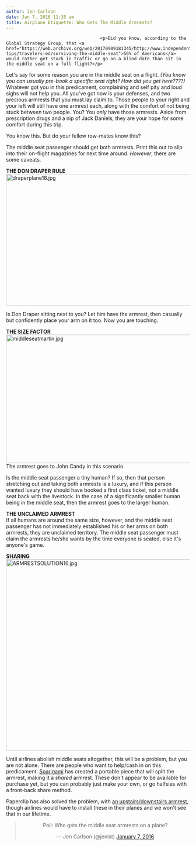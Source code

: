 ```yaml
---
author: Jen Carlson
date: Jan 7, 2016 11:35 am
title: Airplane Etiquette: Who Gets The Middle Armrests?
---
```


	
										<p>Did you know, according to the Global Strategy Group, that <a href="https://web.archive.org/web/20170909181345/http://www.independenttraveler.com/travel-tips/travelers-ed/surviving-the-middle-seat">56% of Americans</a> would rather get stuck in traffic or go on a blind date than sit in the middle seat on a full flight?</p>

<p>Let&apos;s say for some reason you are in the middle seat on a flight. <em>(You know you can usually pre-book a specific seat right? How did you get here????)</em> Whatever got you in this predicament, complaining and self pity and loud sighs will not help you. All you&apos;ve got now is your defenses, and two precious armrests that you must lay claim to. Those people to your right and your left will still have one armrest each, along with the comfort of not being stuck between two people. You? You <em>only</em> have those armrests. Aside from prescription drugs and a nip of Jack Daniels, they are your hope for some comfort during this trip.</p>

<p>You know this. But do your fellow row-mates know this? </p>

<p>The middle seat passenger should get both armrests. Print this out to slip into their on-flight magazines for next time around. <em>However</em>, there are some caveats.</p>

<p><strong>THE DON DRAPER RULE</strong><br>
<span class="mt-enclosure mt-enclosure-image" style="display: inline;"> <img alt="draperplane16.jpg" src="https://web.archive.org/web/20170909181345im_/http://gothamist.com/attachments/arts_jen/draperplane16.jpg" width="640" height="360" class="image-none"> </span></p>

<p>Is Don Draper sitting next to you? Let him have the armrest, then casually but confidently place your arm on it too. Now you are touching.</p>

<p><strong>THE SIZE FACTOR</strong><br>
<span class="mt-enclosure mt-enclosure-image" style="display: inline;"> <img alt="middleseatmartin.jpg" src="https://web.archive.org/web/20170909181345im_/http://gothamist.com/attachments/arts_jen/middleseatmartin.jpg" width="640" height="351" class="image-none"> </span><br>
<span class="photo_caption">The armrest goes to John Candy in this scenario.</span></p>

<p>Is the middle seat passenger a tiny human? If so, then that person stretching out and taking both armrests is a luxury, and if this person wanted luxury they should have booked a first class ticket, not a middle seat back with the livestock. In the case of a significantly smaller human being in the middle seat, then the armrest goes to the larger human.</p>

<p><strong>THE UNCLAIMED ARMREST</strong><br>
If all humans are around the same size, however, and the middle seat passenger has not immediately established his or her arms on both armrests, they are unclaimed territory. The middle seat passenger must claim the armrests he/she wants by the time everyone is seated, else it&apos;s anyone&apos;s game. </p>

<p><strong>SHARING</strong><br>
<span class="mt-enclosure mt-enclosure-image" style="display: inline;"> <img alt="ARMRESTSOLUTION16.jpg" src="https://web.archive.org/web/20170909181345im_/http://gothamist.com/attachments/arts_jen/ARMRESTSOLUTION16.jpg" width="640" height="523" class="image-none"> </span></p>

<p>Until airlines abolish middle seats altogether, this will be a problem, but you are not alone. There are people who want to help/cash in on this predicament. <a href="https://web.archive.org/web/20170909181345/http://www.soarigami.com/products/soarigami">Soarigami</a> has created a portable piece that will split the armrest, making it a <em>shared</em> armrest. These don&apos;t appear to be available for purchase yet, but you can probably just make your own, or go halfsies with a front-back share method.</p>

<p>Paperclip has also solved the problem, with <a href="https://web.archive.org/web/20170909181345/http://www.paperclipdesign.hk/paperclip_armrest.html">an upstairs/downstairs armrest</a>, though airlines would have to install these in their planes and we won&apos;t see that in our lifetime.</p>

<center><blockquote class="twitter-tweet" lang="en"><p lang="en" dir="ltr">Poll: Who gets the middle seat armrests on a plane?</p>&#x2014; Jen Carlson (@jenist) <a href="https://web.archive.org/web/20170909181345/https://twitter.com/jenist/status/685111396707729408">January 7, 2016</a></blockquote>
<script async src="//web.archive.org/web/20170909181345js_/http://platform.twitter.com/widgets.js" charset="utf-8"></script></center>					
										
									
				